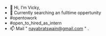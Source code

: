 - 👋 Hi, I’m Vicky,
- 👀 Currently searching an fulltime oppertunity
- #opentowork
- #open_to_hired_as_intern
- 📫 Mail " nayabratswain@gmail.com " .

<!---
Vicky2509/Vicky2509 is a ✨ special ✨ repository because its `README.md` (this file) appears on your GitHub profile.
You can click the Preview link to take a look at your changes.
--->
